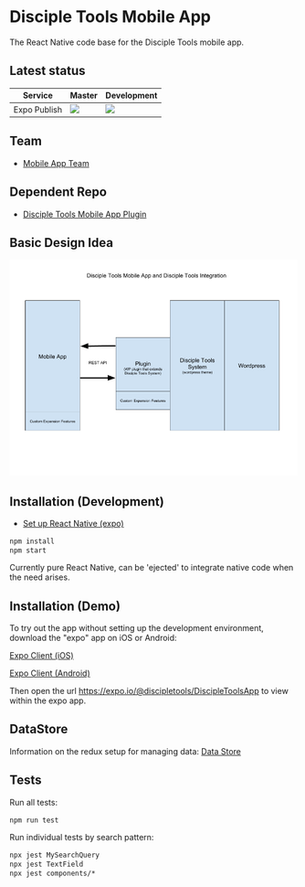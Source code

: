 # Disciple Tools Mobile App
The React Native code base for the Disciple Tools mobile app.

## Latest status

| Service | Master | Development |
| - | - | - |
| Expo Publish  | [![](https://github.com/DiscipleTools/disciple-tools-mobile-app/workflows/Expo%20Publish/badge.svg)](https://github.com/DiscipleTools/disciple-tools-mobile-app/actions) | [![](https://github.com/DiscipleTools/disciple-tools-mobile-app/workflows/Expo%20Publish/badge.svg?branch=development)](https://github.com/DiscipleTools/disciple-tools-mobile-app/actions) |


## Team
* [Mobile App Team](https://github.com/orgs/DiscipleTools/teams/mobile-app-lead-team)

## Dependent Repo
* [Disciple Tools Mobile App Plugin](https://github.com/DiscipleTools/disciple-tools-mobile-app-plugin)

## Basic Design Idea
![Basic Design Idea](https://github.com/DiscipleTools/disciple-tools-mobile-app-plugin/raw/master/mobile-app-design.png)

## Installation (Development)
* [Set up React Native (expo)](https://facebook.github.io/react-native/docs/getting-started)

```
npm install
npm start
```

Currently pure React Native, can be 'ejected' to integrate native code when the need arises.

## Installation (Demo)
To try out the app without setting up the development environment, download the "expo" app on iOS or Android:

[Expo Client (iOS)](https://itunes.apple.com/us/app/expo-client/id982107779?mt=8)

[Expo Client (Android)](https://play.google.com/store/apps/details?id=host.exp.exponent&hl=en_US)

Then open the url https://expo.io/@discipletools/DiscipleToolsApp to view within the expo app.

## DataStore
Information on the redux setup for managing data: [Data Store](https://github.com/DiscipleTools/disciple-tools-mobile-app/tree/master/store)

## Tests

Run all tests:
```
npm run test
```

Run individual tests by search pattern:
```
npx jest MySearchQuery
npx jest TextField
npx jest components/*
```
